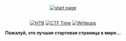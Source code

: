 <div align="center">

[![start page](https://user-images.githubusercontent.com/121574230/234739939-52c34c6e-108e-416a-a326-ce18779e79f6.png)](https://app.hackthebox.com/teams/overview/5484)

​​​​​​</br> [![HTB](https://user-images.githubusercontent.com/121574230/234416769-acc5eda5-c910-46d7-9325-f3040aa91f05.png)](https://app.hackthebox.com/teams/overview/5484) [![CTF Time](https://user-images.githubusercontent.com/121574230/234416811-26b7be48-7f45-409a-8e49-a829fac2dcff.png)](https://ctftime.org/team/171176) [![Writeups](https://user-images.githubusercontent.com/80776324/234418326-2153c37e-2c4d-4c79-a301-26b31a29f534.png)](https://github.com/steel-balls/HTB_Writeups)

**Пожалуй, это лучшая стартовая страница в мире...**

</div>
